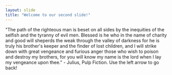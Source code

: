 ```yaml
---
layout: slide
title: "Welcome to our second slide!"
---
```

"The path of the righteous man is beset on all sides by the inequities of the selfish and the tyranny of evil men. Blessed is he who in the name of charity and good will sheperds the weak through the valley of darkness for he is truly his brother's keeper and the finder of lost children, and I will strike down with great vengeance and furious anger those who wish to poison and destroy my brothers, for you will know my name is the lord when I lay my vengeance upon thee." - Julius, Pulp Fiction.
Use the left arrow to go back!
